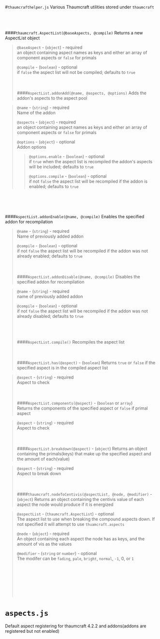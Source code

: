 #`thaumcrafthelper.js`
Various Thaumcraft utilities stored under `thaumcraft`  
&nbsp;  
&nbsp;  
&nbsp;  
&nbsp;  
####`thaumcraft.AspectList(@baseAspects, @compile)`
Returns a new AspectList object

> `@baseAspect` - (`object`) - required  
> an object containing aspect names as keys and either an array of component aspects or `false` for primals
>  
> `@compile` - (`boolean`) - optional  
> if `false` the aspect list will not be compiled; defaults to `true`
&nbsp;  
&nbsp;  
&nbsp;  
&nbsp;  
####`AspectList.addonAdd(@name, @aspects, @options)`
Adds the addon's aspects to the aspect pool

> `@name` - (`string`) - required  
> Name of the addon
>
> `@aspects` - (`object`) - required  
> an object containing aspect names as keys and either an array of component aspects or `false` for primals
>
> `@options` - (`object`) - optional  
> Addon options
>
> > `@options.enable` - (`boolean`) - optional  
> > if `true` when the aspect list is recompiled the addon's aspects will be included; defaults to `true`
> >
> > `@options.compile` - (`boolean`) - optional  
> > if not `false` the aspect list will be recompiled if the addon is enabled; defaults to `true`
> >
&nbsp;  
&nbsp;  
&nbsp;  
&nbsp;  
####`AspectList.addonEnable(@name, @compile)`
Enables the specified addon for recompilation

> `@name` - (`string`) - required  
> Name of previously added addon
>
> `@compile` - (`boolean`) - optional  
> if not `false` the aspect list will be recompiled if the addon was not already enabled; defaults to `true`
&nbsp;  
&nbsp;  
&nbsp;  
&nbsp;  
####`AspectList.addonDisable(@name, @compile)`
Disables the specified addon for recompilation

> `@name` - (`string`) - required  
> name of previously added addon  
>  
> `@compile` - (`boolean`) - optional  
> if not `false` the aspect list will be recompiled if the addon was not already disabled; defaults to `true`  
&nbsp;  
&nbsp;  
&nbsp;  
&nbsp;  
####`AspectList.compile()`
Recompiles the aspect list
&nbsp;  
&nbsp;  
&nbsp;  
&nbsp;  
####`AspectList.has(@aspect)` - (`boolean`)
Returns `true` or `false` if the specified aspect is in the compiled aspect list

> `@aspect` - (`string`) - required  
> Aspect to check
&nbsp;  
&nbsp;  
&nbsp;  
&nbsp;  
####`AspectList.components(@aspect)` - (`boolean` or `array`)  
Returns the components of the specified aspect or `false` if primal aspect

> `@aspect` - (`string`) - required  
> Aspect to check
&nbsp;  
&nbsp;  
&nbsp;  
&nbsp;  
####`AspectList.breakdown(@aspect)` - (`object`)
Returns an object containing the primals(keys) that make up the specified aspect and the amount of each(value)

> `@aspect` - (`string`) - required  
> Aspect to break down
&nbsp;  
&nbsp;  
&nbsp;  
&nbsp;  
####`thaumcraft.nodeToCentivis(@aspectList, @node, @modifier)` - (`object`)
Returns an object containing the centivis value of each aspect the node would produce if it is energized

> `@aspectList` - (`thaumcraft.AspectList`) - optional  
> The aspect list to use when breaking the compound aspects down. If not specified it will attempt to use `thuamcraft.aspects`
>
> `@node` - (`object`) - required  
> An object containing each aspect the node has as keys, and the amount of vis as the values
>
> `@modifier` - (`string` or `number`) - optional  
> The modifer can be `fading`, `pale`, `bright`, `normal`, `-1`, 0, or `1`
&nbsp;  
&nbsp;  
&nbsp;  
&nbsp;  
&nbsp;  
&nbsp;  
&nbsp;  
&nbsp;  



  
  
# `aspects.js`
Default aspect registering for thaumcraft 4.2.2 and addons(addons are registered but not enabled)